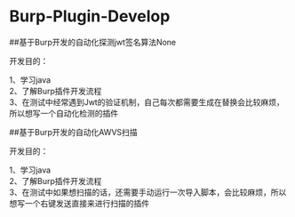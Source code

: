 # Burp-Plugin-Develop


##基于Burp开发的自动化探测jwt签名算法None  
  
开发目的：  
  
1、学习java  
2、了解Burp插件开发流程  
3、在测试中经常遇到Jwt的验证机制，自己每次都需要生成在替换会比较麻烦，所以想写一个自动化检测的插件  
  
##基于Burp开发的自动化AWVS扫描  
  
开发目的：  
  
1、学习java  
2、了解Burp插件开发流程  
3、在测试中如果想扫描的话，还需要手动运行一次导入脚本，会比较麻烦，所以想写一个右键发送直接来进行扫描的插件
